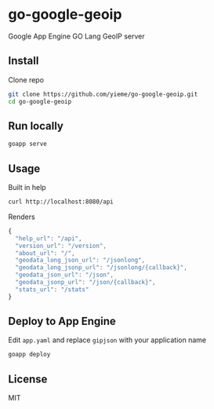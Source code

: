 # go-google-geoip

Google App Engine GO Lang GeoIP server

## Install

Clone repo

```sh
git clone https://github.com/yieme/go-google-geoip.git
cd go-google-geoip
```

## Run locally

```sh
goapp serve
```

## Usage

Built in help

```sh
curl http://localhost:8080/api
```

Renders

```js
{
  "help_url": "/api",
  "version_url": "/version",
  "about_url": "/",
  "geodata_long_json_url": "/jsonlong",
  "geodata_long_jsonp_url": "/jsonlong/{callback}",
  "geodata_json_url": "/json",
  "geodata_jsonp_url": "/json/{callback}",
  "stats_url": "/stats"
}
```

## Deploy to App Engine

Edit ```app.yaml``` and replace ```gipjson``` with your application name

```sh
goapp deploy
```


## License

MIT
